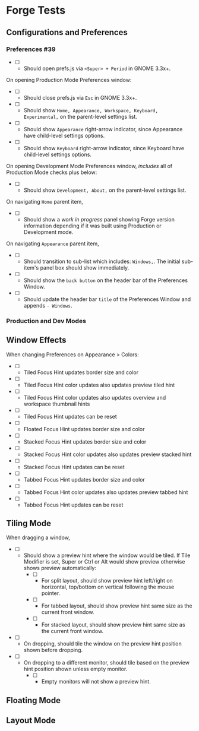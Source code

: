 # Forge Tests

## Configurations and Preferences

### Preferences #39

- [ ] - Should open prefs.js via `<Super> + Period` in GNOME 3.3x+.

On opening Production Mode Preferences window:

- [ ] - Should close prefs.js via `Esc` in GNOME 3.3x+.
- [ ] - Should show `Home, Appearance, Workspace, Keyboard, Experimental,` on the parent-level settings list.
- [ ] - Should show `Appearance` right-arrow indicator, since Appearance have child-level settings options.
- [ ] - Should show `Keyboard` right-arrow indicator, since Keyboard have child-level settings options.

On opening Development Mode Preferences window, _includes_ all of Production Mode checks plus below:

- [ ] - Should show `Development, About,` on the parent-level settings list.

On navigating `Home` parent item,

- [ ] - Should show a _work in progress_ panel showing Forge version information depending if it was built using Production or Development mode.

On navigating `Appearance` parent item,

- [ ] - Should transition to sub-list which includes: `Windows,`. The initial sub-item's panel box  should show immediately.
- [ ] - Should show the `back button` on the header bar of the Preferences Window.
- [ ] - Should update the header bar `title` of the Preferences Window and appends `- Windows`.

### Production and Dev Modes

## Window Effects

When changing Preferences on Appearance > Colors:
- [ ] - Tiled Focus Hint updates border size and color
- [ ] - Tiled Focus Hint color updates also updates preview tiled hint
- [ ] - Tiled Focus Hint color updates also updates overview and workspace thumbnail hints
- [ ] - Tiled Focus Hint updates can be reset
- [ ] - Floated Focus Hint updates border size and color
- [ ] - Stacked Focus Hint updates border size and color
- [ ] - Stacked Focus Hint color updates also updates preview stacked hint
- [ ] - Stacked Focus Hint updates can be reset
- [ ] - Tabbed Focus Hint updates border size and color
- [ ] - Tabbed Focus Hint color updates also updates preview tabbed hint
- [ ] - Tabbed Focus Hint updates can be reset

## Tiling Mode

When dragging a window,
- [ ] - Should show a preview hint where the window would be tiled. If Tile Modifier is set, Super or Ctrl or Alt would show preview otherwise shows preview automatically:
    - [ ] - For split layout, should show preview hint left/right on horizontal, top/bottom on vertical following the mouse pointer.
    - [ ] - For tabbed layout, should show preview hint same size as the current front window.
    - [ ] - For stacked layout, should show preview hint same size as the current front window.
- [ ] - On dropping, should tile the window on the preview hint position shown before dropping.
- [ ] - On dropping to a different monitor, should tile based on the preview hint position shown unless empty monitor.
    - [ ] - Empty monitors will not show a preview hint.

## Floating Mode

## Layout Mode
